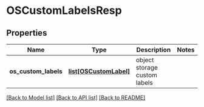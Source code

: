 # OSCustomLabelsResp

## Properties
Name | Type | Description | Notes
------------ | ------------- | ------------- | -------------
**os_custom_labels** | [**list[OSCustomLabel]**](OSCustomLabel.md) | object storage custom labels | 

[[Back to Model list]](../README.md#documentation-for-models) [[Back to API list]](../README.md#documentation-for-api-endpoints) [[Back to README]](../README.md)



